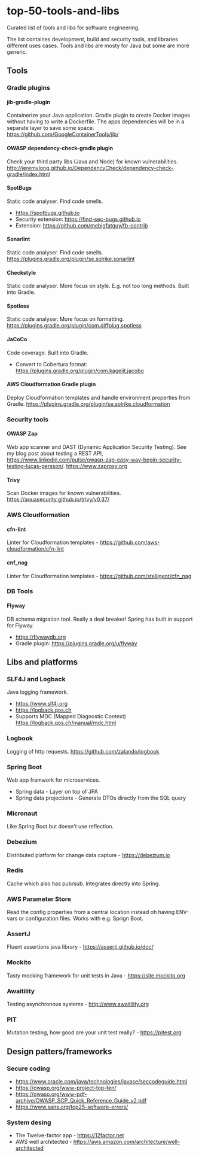 # top-50-tools-and-libs
Curated list of tools and libs for software engineering. 

The list containes development, build and security tools, and libraries different uses cases.
Tools and libs are mosty for Java but some are more generic.

## Tools

### Gradle plugins
#### jib-gradle-plugin
Containerize your Java application.
Gradle plugin to create Docker images without having to write a Dockerfile. The apps dependencies will be in a separate layer to save some space.
https://github.com/GoogleContainerTools/jib/

#### OWASP dependency-check-gradle plugin
Check your third party libs (Java and Node) for known vulnerabilities.
http://jeremylong.github.io/DependencyCheck/dependency-check-gradle/index.html

#### SpotBugs
Static code analyser. Find code smells.
 * https://spotbugs.github.io
 * Security extension: https://find-sec-bugs.github.io
 * Extension: https://github.com/mebigfatguy/fb-contrib
#### Sonarlint
Static code analyser. Find code smells.
https://plugins.gradle.org/plugin/se.solrike.sonarlint

#### Checkstyle
Static code analyser. More focus on style. E.g. not too long methods. 
Built into Gradle.
#### Spotless
Static code analyser. More focus on formatting.
https://plugins.gradle.org/plugin/com.diffplug.spotless
#### JaCoCo
Code coverage.
Built into Gradle.
* Convert to Cobertura format: https://plugins.gradle.org/plugin/com.kageiit.jacobo


#### AWS Cloudformation Gradle plugin
Deploy Cloudformation templates and handle environment properties from Gradle.
https://plugins.gradle.org/plugin/se.solrike.cloudformation

### Security tools
#### OWASP Zap
Web app scanner and DAST (Dynamic Application Security Testing). See my blog post about testing a REST API, https://www.linkedin.com/pulse/owasp-zap-easy-way-begin-security-testing-lucas-persson/.
https://www.zaproxy.org

#### Trivy
Scan Docker images for known vulnerabilities.
https://aquasecurity.github.io/trivy/v0.37/

### AWS Cloudformation
#### cfn-lint
Linter for Cloudformation templates - https://github.com/aws-cloudformation/cfn-lint
#### cnf_nag
Linter for Cloudformation templates - https://github.com/stelligent/cfn_nag

### DB Tools
#### Flyway
DB schema migration tool. Really a deal breaker! Spring has built in support for Flyway.
* https://flywaydb.org
* Gradle plugin: https://plugins.gradle.org/u/flyway

## Libs and platforms
### SLF4J and Logback
Java logging framework. 
* https://www.slf4j.org
* https://logback.qos.ch
* Supports MDC (Mapped Diagnostic Context) https://logback.qos.ch/manual/mdc.html
### Logbook
Logging of http requests.
https://github.com/zalando/logbook

### Spring Boot
Web app framwork for microservices.
* Spring data - Layer on top of JPA
* Spring data projections -  Generate DTOs directly from the SQL query 
### Micronaut
Like Spring Boot but doesn't use reflection.

### Debezium
Distributed platform for change data capture - https://debezium.io
### Redis
Cache which also has pub/sub. Integrates directly into Spring.

### AWS Parameter Store
Read the config properties from a central location instead oh having ENV-vars or configuration files. Works with e.g. Sprign Boot.

### AssertJ
Fluent assertions java library - https://assertj.github.io/doc/
### Mockito
Tasty mocking framework for unit tests in Java - https://site.mockito.org
### Awaitility
Testing asynchronous systems - http://www.awaitility.org
### PIT
Mutation testing, how good are your unit test really? - https://pitest.org

## Design patters/frameworks
### Secure coding
* https://www.oracle.com/java/technologies/javase/seccodeguide.html
* https://owasp.org/www-project-top-ten/
* https://owasp.org/www-pdf-archive/OWASP_SCP_Quick_Reference_Guide_v2.pdf
* https://www.sans.org/top25-software-errors/

### System desing
* The Twelve-factor app - https://12factor.net
* AWS well architected - https://aws.amazon.com/architecture/well-architected

